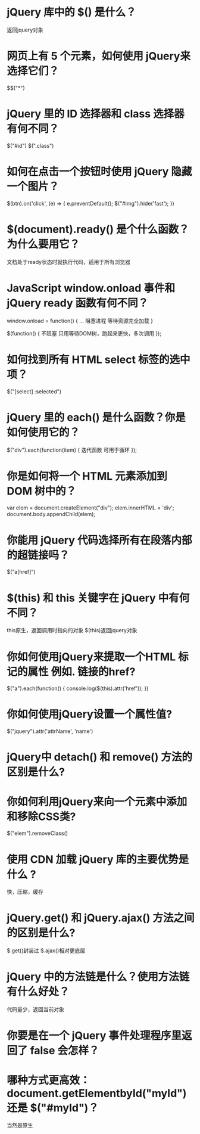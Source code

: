 # jQuery 库中的 $() 是什么？
返回jquery对象

# 网页上有 5 个元素，如何使用 jQuery来选择它们？
$$("*")

# jQuery 里的 ID 选择器和 class 选择器有何不同？
$("#id")  $(".class")

# 如何在点击一个按钮时使用 jQuery 隐藏一个图片？
$(btn).on('click', (e) => {
  e.preventDefault();
  $("#img").hide('fast');
})

# $(document).ready() 是个什么函数？为什么要用它？
文档处于ready状态时就执行代码，适用于所有浏览器

# JavaScript window.onload 事件和 jQuery ready 函数有何不同？
window.onload = function() {
  ... 阻塞进程   等待资源完全加载
}

$(function() {
  不阻塞  只用等待DOM树，跑起来更快，多次调用
});

# 如何找到所有 HTML select 标签的选中项？
$("[select] :selected")

# jQuery 里的 each() 是什么函数？你是如何使用它的？
$("div").each(function(item) {
  迭代函数  可用于循环
});

# 你是如何将一个 HTML 元素添加到 DOM 树中的？
var elem = document.createElement("div");
elem.innerHTML = 'div';
document.body.appendChild(elem);

# 你能用 jQuery 代码选择所有在段落内部的超链接吗？
$("a[href]")

# $(this) 和 this 关键字在 jQuery 中有何不同？
this原生，返回调用时指向的对象   $(this)返回jquery对象

# 你如何使用jQuery来提取一个HTML 标记的属性 例如. 链接的href?
$("a").each(function() {
  console.log($(this).attr('href'));
})

# 你如何使用jQuery设置一个属性值?
$("jquery").attr('attrName', 'name')

# jQuery中 detach() 和 remove() 方法的区别是什么?

# 你如何利用jQuery来向一个元素中添加和移除CSS类?
$("elem").removeClass()

# 使用 CDN 加载 jQuery 库的主要优势是什么 ?
快，压缩，缓存

# jQuery.get() 和 jQuery.ajax() 方法之间的区别是什么?
$.get()封装过  $.ajax()相对更底层

# jQuery 中的方法链是什么？使用方法链有什么好处？
代码量少，返回当前对象

# 你要是在一个 jQuery 事件处理程序里返回了 false 会怎样？


# 哪种方式更高效：document.getElementbyId("myId") 还是 $("#myId")？
当然是原生
